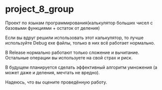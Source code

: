# project_8_group
Проект по языкам программирования(калькулятор больших чисел с базовыми функциями + остаток от деления)

Если вы вдруг решили использовать этот калькулятор, то лучше используйте Debug exe файлы,
только в них всё работает нормально.

В Release нормально работают только сложение и вычитание. Остальные операции вы используете на
свой страх и риск.

В будущем планируется сделать эффективный алгоритм умножения
(а может даже и деления, мечтать не вредно).

Надеюсь, что вы оцените проведённую работу.
